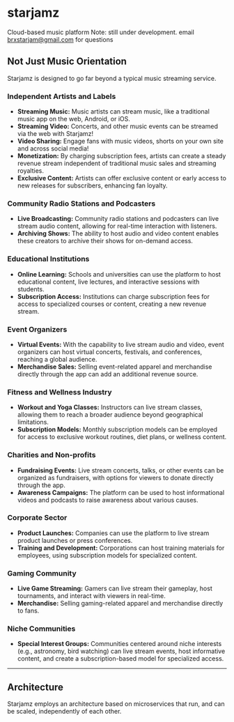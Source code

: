 # starjamz
Cloud-based music platform
Note: still under development. email brxstarjam@gmail.com for questions

## Not Just Music Orientation
Starjamz is designed to go far beyond a typical music streaming service. 

### Independent Artists and Labels
- **Streaming Music:** Music artists can stream music, like a traditional music app on the web, Android, or iOS.
- **Streaming Video:** Concerts, and other music events can be streamed via the web with Starjamz! 
- **Video Sharing:** Engage fans with music videos, shorts on your own site and across social media!
- **Monetization:** By charging subscription fees, artists can create a steady revenue stream independent of traditional music sales and streaming royalties.
- **Exclusive Content:** Artists can offer exclusive content or early access to new releases for subscribers, enhancing fan loyalty.

### Community Radio Stations and Podcasters
- **Live Broadcasting:** Community radio stations and podcasters can live stream audio content, allowing for real-time interaction with listeners.
- **Archiving Shows:** The ability to host audio and video content enables these creators to archive their shows for on-demand access.

### Educational Institutions
- **Online Learning:** Schools and universities can use the platform to host educational content, live lectures, and interactive sessions with students.
- **Subscription Access:** Institutions can charge subscription fees for access to specialized courses or content, creating a new revenue stream.

### Event Organizers
- **Virtual Events:** With the capability to live stream audio and video, event organizers can host virtual concerts, festivals, and conferences, reaching a global audience.
- **Merchandise Sales:** Selling event-related apparel and merchandise directly through the app can add an additional revenue source.

### Fitness and Wellness Industry
- **Workout and Yoga Classes:** Instructors can live stream classes, allowing them to reach a broader audience beyond geographical limitations.
- **Subscription Models:** Monthly subscription models can be employed for access to exclusive workout routines, diet plans, or wellness content.


### Charities and Non-profits
- **Fundraising Events:** Live stream concerts, talks, or other events can be organized as fundraisers, with options for viewers to donate directly through the app.
- **Awareness Campaigns:** The platform can be used to host informational videos and podcasts to raise awareness about various causes.

### Corporate Sector
- **Product Launches:** Companies can use the platform to live stream product launches or press conferences.
- **Training and Development:** Corporations can host training materials for employees, using subscription models for specialized content.

### Gaming Community 
- **Live Game Streaming:** Gamers can live stream their gameplay, host tournaments, and interact with viewers in real-time.
- **Merchandise:** Selling gaming-related apparel and merchandise directly to fans.

### Niche Communities
- **Special Interest Groups:** Communities centered around niche interests (e.g., astronomy, bird watching) can live stream events, host informative content, and create a subscription-based model for specialized access.

*** 

## Architecture
Starjamz employs an architecture based on microservices that run, and can be scaled, independently of each other. 
